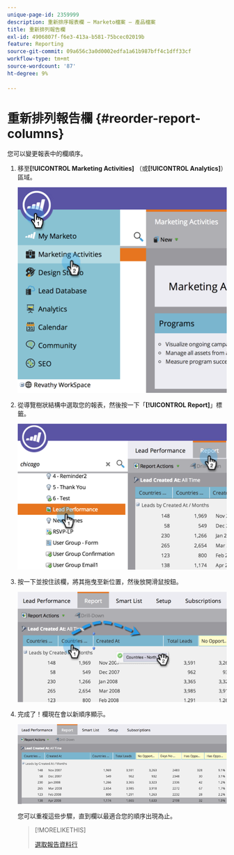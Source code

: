 ```yaml
---
unique-page-id: 2359999
description: 重新排序報表欄 — Marketo檔案 — 產品檔案
title: 重新排列報告欄
exl-id: 4906807f-f6e3-413a-b581-75bcec02019b
feature: Reporting
source-git-commit: 09a656c3a0d0002edfa1a61b987bff4c1dff33cf
workflow-type: tm+mt
source-wordcount: '87'
ht-degree: 9%

---
```


# 重新排列報告欄 {#reorder-report-columns}

您可以變更報表中的欄順序。

1. 移至&#x200B;**[!UICONTROL Marketing Activities]** （或&#x200B;**[!UICONTROL Analytics]**）區域。

   ![](assets/image2014-9-16-10-3a50-3a27.png)

1. 從導覽樹狀結構中選取您的報表，然後按一下「**[!UICONTROL Report]**」標籤。

   ![](assets/image2014-9-16-10-3a50-3a31.png)

1. 按一下並按住該欄，將其拖曳至新位置，然後放開滑鼠按鈕。

   ![](assets/image2014-9-16-10-3a50-3a34.png)

1. 完成了！欄現在會以新順序顯示。

   ![](assets/image2014-9-16-10-3a50-3a37.png)

   您可以重複這些步驟，直到欄以最適合您的順序出現為止。

   >[!MORELIKETHIS]
   >
   >[選取報告資料行](/help/marketo/product-docs/reporting/basic-reporting/editing-reports/select-report-columns.md)

